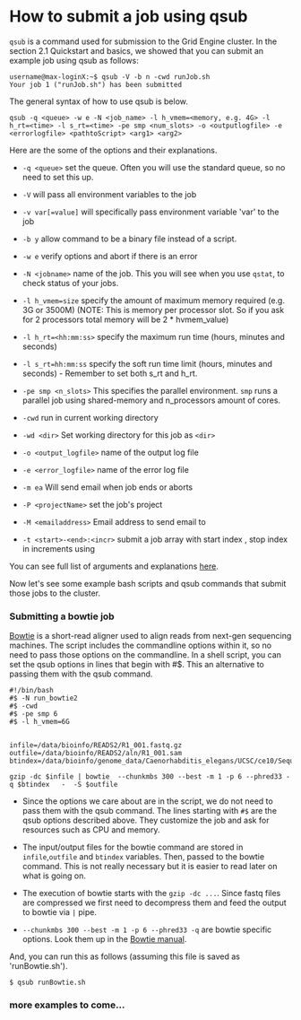 # How to submit a job using qsub
`qsub` is a command used for submission to the Grid Engine cluster. In the section 2.1 Quickstart and basics, we showed that you can submit an example job using qsub as follows:
```
username@max-loginX:~$ qsub -V -b n -cwd runJob.sh
Your job 1 ("runJob.sh") has been submitted
```
The general syntax of how to use qsub is below.
```
qsub -q <queue> -w e -N <job_name> -l h_vmem=<memory, e.g. 4G> -l h_rt=<time> -l s_rt=<time> -pe smp <num_slots> -o <outputlogfile> -e <errorlogfile> <pathtoScript> <arg1> <arg2>
```

Here are the some of the options and their explanations.

* `-q <queue>`   set the queue. Often you will use the standard queue, so no need to set this up.

* `-V`  will pass all environment variables to the job
* `-v var[=value]`   will specifically pass environment variable 'var' to the job
* `-b y`  allow command to be a binary file instead of a script.
* `-w e`  verify options and abort if there is an error
* `-N <jobname>`  name of the job. This you will see when you use `qstat`, to check status of your jobs.
* `-l h_vmem=size` specify the amount of maximum memory required (e.g. 3G or 3500M) (NOTE: This is memory per processor slot. So if you ask for 2 processors total memory will be 2 * hvmem_value)
* `-l h_rt=<hh:mm:ss>` specify the maximum run time (hours, minutes and seconds)
* `-l s_rt=hh:mm:ss` specify the soft run time limit (hours, minutes and seconds) - Remember to set both s_rt and h_rt.
* `-pe smp <n_slots>` This specifies the parallel environment. `smp` runs a parallel job using shared-memory and n_processors amount of cores.
* `-cwd` run in current working directory
* `-wd <dir>`  Set working directory for this job as `<dir>`
* `-o <output_logfile>` name of the output log file
* `-e <error_logfile>` name of the error log file
* `-m ea` Will send email when job ends or aborts
* `-P <projectName>` set the job's project
* `-M <emailaddress>` Email address to send email to
* `-t <start>-<end>:<incr>` submit a job array with start index <start>, stop index <end> in increments using <incr>

You can see full list of arguments and explanations [here](http://gridscheduler.sourceforge.net/htmlman/htmlman1/qsub.html).

Now let's see some example bash scripts and qsub commands that submit those jobs to the cluster.
### Submitting a bowtie job
[Bowtie](http://bowtie-bio.sourceforge.net/) is a short-read aligner used to align reads from next-gen sequencing machines. The script includes the commandline options within it, so no need to pass those options on the commandline. In a shell script, you can set the qsub options in lines that begin with #$. This an alternative to passing them with the qsub command.

```
#!/bin/bash
#$ -N run_bowtie2
#$ -cwd
#$ -pe smp 6
#$ -l h_vmem=6G


infile=/data/bioinfo/READS2/R1_001.fastq.gz
outfile=/data/bioinfo/READS2/aln/R1_001.sam
btindex=/data/bioinfo/genome_data/Caenorhabditis_elegans/UCSC/ce10/Sequence/BowtieIndex/genome

gzip -dc $infile | bowtie  --chunkmbs 300 --best -m 1 -p 6 --phred33 -q $btindex   -  -S $outfile

```


* Since the options we care about are in the script, we do not need to pass them with the qsub command. The lines starting with `#$` are the qsub options described above. They customize the job and ask for resources such as CPU and memory.
* The input/output files for the bowtie command are stored in `infile`,`outfile` and `btindex` variables. Then, passed to the bowtie command. This is not really necessary but it is easier to read later on what is going on.

* The execution of bowtie starts with the `gzip -dc ...`. Since fastq files are compressed we first need to decompress them and feed the output to bowtie via `|` pipe.
* `--chunkmbs 300 --best -m 1 -p 6 --phred33 -q` are bowtie specific options. Look them up in the [Bowtie manual](http://bowtie-bio.sourceforge.net/).

And, you can run this as follows (assuming this file is saved as 'runBowtie.sh').
```
$ qsub runBowtie.sh
```

### more examples to come...

